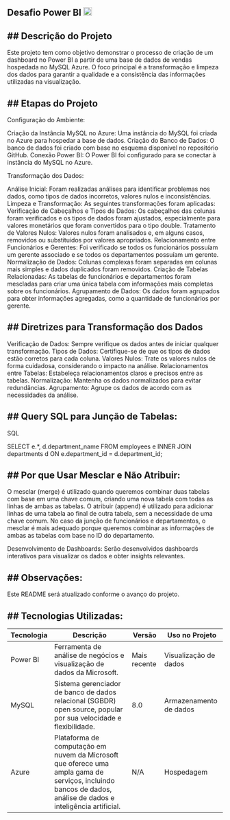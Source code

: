 
## Desafio Power BI <img src="02.png" style="width: 20px; height: 20px;">


## ## Descrição do Projeto
Este projeto tem como objetivo demonstrar o processo de criação de um dashboard no Power BI a partir de uma base de dados de vendas hospedada no MySQL Azure. O foco principal é a transformação e limpeza dos dados para garantir a qualidade e a consistência das informações utilizadas na visualização.
## ## Etapas do Projeto
Configuração do Ambiente:

Criação da Instância MySQL no Azure: Uma instância do MySQL foi criada no Azure para hospedar a base de dados.
Criação do Banco de Dados: O banco de dados foi criado com base no esquema disponível no repositório GitHub.
Conexão Power BI: O Power BI foi configurado para se conectar à instância do MySQL no Azure.

Transformação dos Dados:

Análise Inicial: Foram realizadas análises para identificar problemas nos dados, como tipos de dados incorretos, valores nulos e inconsistências.
Limpeza e Transformação: As seguintes transformações foram aplicadas:
Verificação de Cabeçalhos e Tipos de Dados: Os cabeçalhos das colunas foram verificados e os tipos de dados foram ajustados, especialmente para valores monetários que foram convertidos para o tipo double.
Tratamento de Valores Nulos: Valores nulos foram analisados e, em alguns casos, removidos ou substituídos por valores apropriados.
Relacionamento entre Funcionários e Gerentes: Foi verificado se todos os funcionários possuíam um gerente associado e se todos os departamentos possuíam um gerente.
Normalização de Dados: Colunas complexas foram separadas em colunas mais simples e dados duplicados foram removidos.
Criação de Tabelas Relacionadas: As tabelas de funcionários e departamentos foram mescladas para criar uma única tabela com informações mais completas sobre os funcionários.
Agrupamento de Dados: Os dados foram agrupados para obter informações agregadas, como a quantidade de funcionários por gerente.

## ## Diretrizes para Transformação dos Dados
Verificação de Dados: Sempre verifique os dados antes de iniciar qualquer transformação.
Tipos de Dados: Certifique-se de que os tipos de dados estão corretos para cada coluna.
Valores Nulos: Trate os valores nulos de forma cuidadosa, considerando o impacto na análise.
Relacionamentos entre Tabelas: Estabeleça relacionamentos claros e precisos entre as tabelas.
Normalização: Mantenha os dados normalizados para evitar redundâncias.
Agrupamento: Agrupe os dados de acordo com as necessidades da análise.

## ## Query SQL para Junção de Tabelas:
SQL

SELECT 
    e.*,
    d.department_name
FROM 
    employees e
INNER JOIN 
    departments d ON e.department_id = d.department_id;
    
## ## Por que Usar Mesclar e Não Atribuir:
O mesclar (merge) é utilizado quando queremos combinar duas tabelas com base em uma chave comum, criando uma nova tabela com todas as linhas de ambas as tabelas. O atribuir (append) é utilizado para adicionar linhas de uma tabela ao final de outra tabela, sem a necessidade de uma chave comum. No caso da junção de funcionários e departamentos, o mesclar é mais adequado porque queremos combinar as informações de ambas as tabelas com base no ID do departamento.

Desenvolvimento de Dashboards: Serão desenvolvidos dashboards interativos para visualizar os dados e obter insights relevantes.
## ## Observações:
Este README será atualizado conforme o avanço do projeto.
## ## Tecnologias Utilizadas:
| Tecnologia | Descrição | Versão | Uso no Projeto |
|---|---|---|---|
|Power BI | Ferramenta de análise de negócios e visualização de dados da Microsoft. | Mais recente | Visualização de dados |
| MySQL    | Sistema gerenciador de banco de dados relacional (SGBDR) open source, popular por sua velocidade e flexibilidade. | 8.0 | Armazenamento de dados |
| Azure    | Plataforma de computação em nuvem da Microsoft que oferece uma ampla gama de serviços, incluindo bancos de dados, análise de dados e inteligência artificial. | N/A | Hospedagem |
